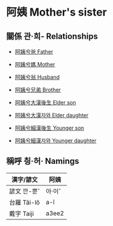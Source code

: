 # 阿姨 Mother's sister

## 關係 관·희- Relationships

- [阿姨兮爸 Father](member13.md)

- [阿姨兮媽 Mother](member14.md)

- [阿姨兮翁 Husband](member16.md)

- [阿姨兮兄弟 Brother](member16.md)

- [阿姨兮大漢後生 Elder son](member47.md)

- [阿姨兮大漢자와 Elder daughter](member48.md)

- [阿姨兮細漢後生 Younger son](member49.md)

- [阿姨兮細漢자와 Younger daughter](member50.md)



## 稱呼 칑·허· Namings

漢字/諺文 | 阿姨
--- | ---
諺文 깐-뿐ˆ | 아·이ˆ
台羅 Tâi-lô | a-î
戴字 Taiji | a3ee2


